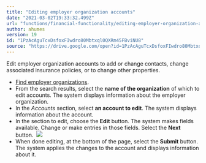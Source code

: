 ```yaml
---
title: "Editing employer organization accounts"
date: "2021-03-02T19:33:32.499Z"
url: "functions/financial-functionality/editing-employer-organization-accounts.html"
author: ahumes
version: 19
id: "1PzAcAguTcxDsfoxFIwdro80Mbtxql0QXRm45FBviNU8"
source: "https://drive.google.com/open?id=1PzAcAguTcxDsfoxFIwdro80Mbtxql0QXRm45FBviNU8"
---
```

Edit employer organization accounts to add or change contacts, change associated insurance policies, or to change other properties.

* [F](finding-employer-organizations.html)[ind employer organizations](finding-employer-organizations.html).
* From the search results, select the <strong>name of the organization</strong> of which to edit accounts. The system displays information about the employer organization.
* In the <em>Accounts</em> section, select <strong>an account to edit</strong>. The system displays information about the account.
* In the section to edit, choose the <strong>Edit</strong> button. The system makes fields available. Change or make entries in those fields. Select the <strong>Next</strong> button.   ![](editing-employer-organization-accounts.images/image1.png)
* When done editing, at the bottom of the page, select the <strong>Submit</strong> button. The system applies the changes to the account and displays information about it.
